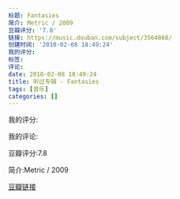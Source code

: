 ```yaml
---
标题: Fantasies
简介: Metric / 2009
豆瓣评分: '7.8'
链接: https://music.douban.com/subject/3564868/
创建时间: '2010-02-08 18:49:24'
我的评分:
标签:
评论:
date: 2010-02-08 18:49:24
title: 听过专辑 - Fantasies
tags: [音乐]
categories: []
---
```


我的评分:

我的评论:

豆瓣评分:7.8

简介:Metric / 2009

[豆瓣链接](https://music.douban.com/subject/3564868/)

